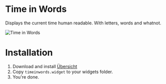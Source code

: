 # Time in Words

Displays the current time human readable. With letters, words and whatnot.

![Time in Words](https://raw.githubusercontent.com/behoernchen/Time-in-Words/master/screenshot.png)


# Installation

1. Download and install [Übersicht](https://github.com/felixhageloh/uebersicht)
2. Copy `timeinwords.widget` to your widgets folder.
3. You're done.

